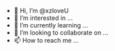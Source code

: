 - 👋 Hi, I’m @xzloveU
- 👀 I’m interested in ...
- 🌱 I’m currently learning ...
- 💞️ I’m looking to collaborate on ...
- 📫 How to reach me ...

<!---
xzloveU/xzloveU is a ✨ special ✨ repository because its `README.md` (this file) appears on your GitHub profile.
You can click the Preview link to take a look at your changes.
--->
